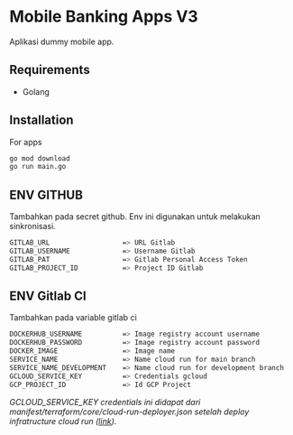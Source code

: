 # Mobile Banking Apps V3
Aplikasi dummy mobile app.

## Requirements
- Golang

## Installation
For apps
```bash
go mod download
go run main.go
```

## ENV GITHUB
Tambahkan pada secret github. Env ini digunakan untuk melakukan sinkronisasi.
```bash
GITLAB_URL                  => URL Gitlab
GITLAB_USERNAME             => Username Gitlab
GITLAB_PAT                  => Gitlab Personal Access Token
GITLAB_PROJECT_ID           => Project ID Gitlab
```


## ENV Gitlab CI
Tambahkan pada variable gitlab ci
```bash
DOCKERHUB_USERNAME          => Image registry account username
DOCKERHUB_PASSWORD          => Image registry account password
DOCKER_IMAGE                => Image name
SERVICE_NAME                => Name cloud run for main branch
SERVICE_NAME_DEVELOPMENT    => Name cloud run for development branch
GCLOUD_SERVICE_KEY          => Credentials gcloud
GCP_PROJECT_ID              => Id GCP Project
```
_GCLOUD_SERVICE_KEY credentials ini didapat dari manifest/terraform/core/cloud-run-deployer.json setelah deploy infratructure cloud run ([link](https://gitlab.com/fitraelbi/mobile-banking-v3/-/tree/main/manifest/terraform/core?ref_type=heads))._
